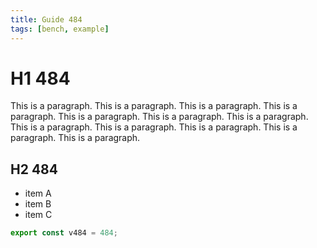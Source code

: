 ```yaml
---
title: Guide 484
tags: [bench, example]
---
```


# H1 484

This is a paragraph. This is a paragraph. This is a paragraph. This is a paragraph. This is a paragraph. This is a paragraph. This is a paragraph. This is a paragraph. This is a paragraph. This is a paragraph. This is a paragraph. This is a paragraph. 

## H2 484

- item A
- item B
- item C

```ts
export const v484 = 484;
```